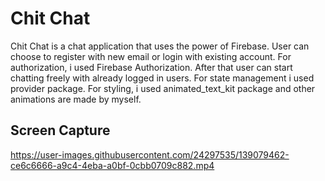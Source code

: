 # Chit Chat 

Chit Chat is a chat application that uses the power of Firebase. User can choose to register with new email or login with existing account. For authorization, i used Firebase Authorization. After that user can start chatting freely with already logged in users. For state management i used provider package. For styling, i used animated_text_kit package and other animations are made by myself.

## Screen Capture

https://user-images.githubusercontent.com/24297535/139079462-ce6c6666-a9c4-4eba-a0bf-0cbb0709c882.mp4



